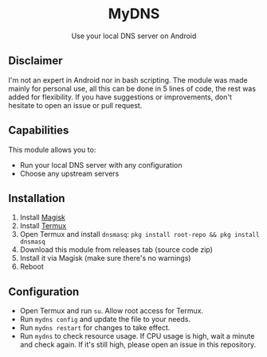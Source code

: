 <h1 align="center">MyDNS</h1>
<p align="center">Use your local DNS server on Android</p>

## Disclaimer
I'm not an expert in Android nor in bash scripting.
The module was made mainly for personal use, all this can be done in 5 lines of code, the rest was added for flexibility.
If you have suggestions or improvements, don't hesitate to open an issue or pull request.

## Capabilities
This module allows you to:
- Run your local DNS server with any configuration
- Choose any upstream servers

## Installation
1. Install [Magisk](https://github.com/topjohnwu/Magisk)
2. Install [Termux](https://f-droid.org/packages/com.termux/)
3. Open Termux and install `dnsmasq`:
`pkg install root-repo && pkg install dnsmasq`
4. Download this module from releases tab (source code zip)
5. Install it via Magisk (make sure there's no warnings)
6. Reboot

## Configuration
- Open Termux and run `su`. Allow root access for Termux.
- Run `mydns config` and update the file to your needs.
- Run `mydns restart` for changes to take effect.
- Run `mydns` to check resource usage. If CPU usage is high, wait a minute and check again. If it's still high, please open an issue in this repository.
